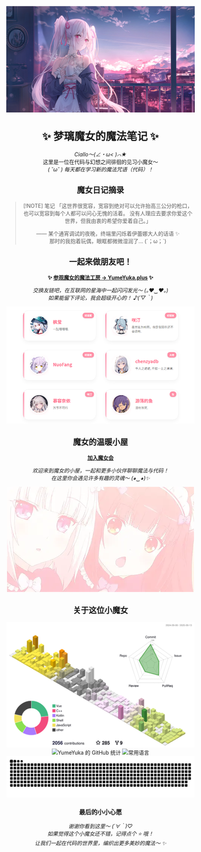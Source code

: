 <div align="center">
  <img src="./img/0.jpg" alt="横幅图片" />
</div>

<div align="center">

# ✨ 梦璃魔女的魔法笔记 ✨

*Ciallo～(∠・ω< )⌒★*  
这里是一位在代码与幻想之间徘徊的见习小魔女～  
*( ˘ω˘ ) 每天都在学习新的魔法咒语（代码）！*

## 魔女日记摘录

> [!NOTE] 笔记
> 「这世界很宽容，宽容到绝对可以允许抬高三公分的枪口，也可以宽容到每个人都可以问心无愧的活着。
> 没有人理应去要求你爱这个世界，但我由衷的希望你爱着自己。」
>
> —— 某个通宵调试的夜晚，终端里闪烁着伊蕾娜大人的话语 ✨  
> 那时的我抱着玩偶，眼眶都微微湿润了... (´；ω；`)

## 一起来做朋友吧！

**✨ [参观魔女的魔法工房 → YumeYuka.plus](https://YumeYuka.plus) ✨**

*交换友链吧，在互联网的星海中一起闪闪发光～ (｡♥‿♥｡)  
如果能留下评论，我会超级开心的！ ♪(´▽｀)*

![friends](./friends_layout.png)

## 魔女的温暖小屋

**[加入魔女会](https://join.oom-wg.dev)**

*欢迎来到魔女的小屋，一起和更多小伙伴聊聊魔法与代码！  
在这里你会遇见许多有趣的灵魂～ (◕‿◕)✨*

<img src="./img/Yume_4.webp" alt="横幅图片" />

## 关于这位小魔女

<div align="center">
  <img src="./profile-3d-contrib/profile-season-animate.svg" alt="3D 贡献图动画" />
</div>

<div align="center">
  <img
    height="180"
    src="https://github-readme-stats.vercel.app/api?username=YumeYuka&show_icons=true&bg_color=fff0f6,ffe4ec&title_color=ff69b4&text_color=ea4c89&icon_color=ffb6d5&border_color=ff69b4"
    alt="YumeYuka 的 GitHub 统计"
  />
  <img
    height="180"
    src="https://github-readme-stats.vercel.app/api/top-langs/?username=YumeYuka&layout=compact&hide=html&bg_color=fff0f6,ffe4ec&title_color=ff69b4&text_color=ea4c89&icon_color=ffb6d5&border_color=ff69b4"
    alt="常用语言"
  />
</div>

<div align="center">
  <picture>
    <source media="(prefers-color-scheme: dark)" srcset="https://raw.githubusercontent.com/NightRainMilkyWay/NightRainMilkyWay/output/github-contribution-grid-snake-dark.svg">
    <source media="(prefers-color-scheme: light)" srcset="https://raw.githubusercontent.com/NightRainMilkyWay/NightRainMilkyWay/output/github-contribution-grid-snake.svg">
    <img alt="GitHub 贡献贪吃蛇动画" src="https://raw.githubusercontent.com/NightRainMilkyWay/NightRainMilkyWay/output/github-contribution-grid-snake.svg">
  </picture>
</div>

<div align="center">

### 最后的小小心愿

*谢谢你看到这里～ (´∀｀)♡  
如果觉得这个小魔女还不错，记得点个 ⭐️ 哦！  
让我们一起在代码的世界里，编织出更多美妙的魔法～ ✨*

</div>